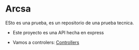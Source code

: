 # Arcsa

ESto es una prueba, es un repositorio de una prueba tecnica.

 * Este proyecto es una API hecha en express

 * Vamos a controlers: [Controllers](./Controllers)
